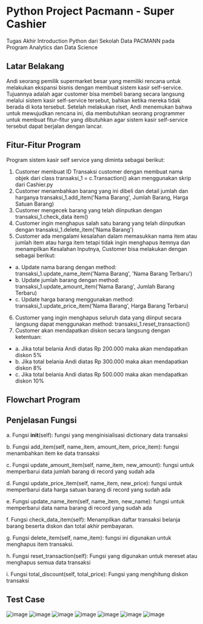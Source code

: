 # Python Project Pacmann - Super Cashier
Tugas Akhir Introduction Python dari Sekolah Data PACMANN pada Program Analytics dan Data Science 

## Latar Belakang
Andi seorang pemilik supermarket besar yang memiliki rencana untuk melakukan ekspansi bisnis dengan membuat sistem kasir self-service. Tujuannya adalah agar customer bisa membeli barang secara langsung melalui sistem kasir self-service tersebut, bahkan ketika mereka tidak berada di kota tersebut. Setelah melakukan riset, Andi menemukan bahwa untuk mewujudkan rencana ini, dia membutuhkan seorang programmer untuk membuat fitur-fitur yang dibutuhkan agar sistem kasir self-service tersebut dapat berjalan dengan lancar.

## Fitur-Fitur Program
Program sistem kasir self service yang diminta sebagai berikut:
1. Customer membuat ID Transaksi customer dengan membuat nama objek dari class transaksi_1 = c.Transaction() akan menggunakan skrip dari Cashier.py
2. Customer menambahkan barang yang ini dibeli dan detail jumlah dan harganya transaksi_1.add_item('Nama Barang', Jumlah Barang, Harga Satuan Barang)
3. Customer mengecek barang yang telah diinputkan dengan transaksi_1.check_data item()
4. Customer ingin menghapus salah satu barang yang telah diinputkan dengan transaksi_1.delete_item('Nama Barang')
5. Customer ada mengalami kesalahan dalam memasukkan nama item atau jumlah item atau harga item tetapi tidak ingin menghapus itemnya dan menampilkan Kesalahan Inputnya, Customer bisa melakukan dengan sebagai berikut:
* a. Update nama barang dengan method: transaksi_1.update_name_item('Nama Barang', 'Nama Barang Terbaru')
* b. Update jumlah barang dengan method: transaksi_1.update_amount_item('Nama Barang', Jumlah         Barang Terbaru)
* c. Update harga barang menggunakan method: transaksi_1.update_price_item('Nama Barang', Harga   Barang Terbaru)
6. Customer yang ingin menghapus seluruh data yang diinput secara langsung dapat menggunakan method: transaksi_1.reset_transaction()
7. Customer akan mendapatkan diskon secara langsung dengan ketentuan:
* a. Jika total belania Andi diatas Rp 200.000 maka akan mendapatkan diskon 5%
* b. Jika total belania Andi diatas Rp 300.000 maka akan mendapatkan diskon 8%
* c. Jika total belania Andi diatas Rp 500.000 maka akan mendapatkan diskon 10%

## Flowchart Program

## Penjelasan Fungsi
a. Fungsi __init__(self): fungsi yang menginisialisasi dictionary data transaksi

b. Fungsi add_item(self, name_item, amount_item, price_item): fungsi menambahkan item ke data transaksi 

c. Fungsi update_amount_item(self, name_item, new_amount): fungsi untuk memperbarui data jumlah barang di record yang sudah ada

d. Fungsi update_price_item(self, name_item, new_price): fungsi untuk memperbarui data harga satuan barang di record yang sudah ada

e. Fungsi  update_name_item(self, name_item, new_name): fungsi untuk memperbarui data nama barang di record yang sudah ada

f. Fungsi check_data_item(self): Menampilkan daftar transaksi belanja barang beserta diskon dan total akhir pembayaran.

g. Fungsi delete_item(self, name_item): fungsi ini digunakan untuk menghapus item transaksi.

h. Fungsi reset_transaction(self): Fungsi yang digunakan untuk mereset atau menghapus semua data transaksi

i. Fungsi total_discount(self, total_price): Fungsi yang menghitung diskon transaksi

## Test Case
![image](https://user-images.githubusercontent.com/109641986/218247787-320a4422-dd82-41f9-81d6-11cd2425c682.png)
![image](https://user-images.githubusercontent.com/109641986/218247813-9bc69181-fecb-4f3f-a6c2-7afd8228e7ce.png)
![image](https://user-images.githubusercontent.com/109641986/218247878-5abe2f11-098b-4dd9-907e-3f110a4b5389.png)
![image](https://user-images.githubusercontent.com/109641986/218247897-8d0e80ff-e1d1-4757-b1c3-3b87d0d45d55.png)
![image](https://user-images.githubusercontent.com/109641986/218247917-e9ba2899-73ae-448f-b74d-f9dd13d16d60.png)
![image](https://user-images.githubusercontent.com/109641986/218247933-0880f27a-db5c-4d3d-8660-ac893aaaeb6f.png)
![image](https://user-images.githubusercontent.com/109641986/218247942-63eca841-0184-4d84-bb6b-be3b73f98634.png)

